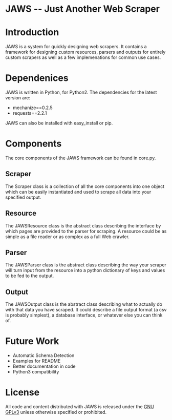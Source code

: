 JAWS -- Just Another Web Scraper
================================
# Introduction
JAWS is a system for quickly designing web scrapers. It contains a framework for designing custom resources, parsers and outputs for entirely custom scrapers as well as a few implemenations for common use cases.

# Dependenices
JAWS is written in Python, for Python2. The dependencies for the latest version are:
* mechanize==0.2.5
* requests==2.2.1

JAWS can also be installed with easy_install or pip.

# Components
The core components of the JAWS framework can be found in core.py.

## Scraper
The Scraper class is a collection of all the core components into one object which can be easily instantiated and used to scrape all data into your specified output.

## Resource
The JAWSResource class is the abstract class describing the interface by which pages are provided to the parser for scraping. A resource could be as simple as a file reader or as complex as a full Web crawler.

## Parser
The JAWSParser class is the abstract class describing the way your scraper will turn input from the resource into a python dictionary of keys and values to be fed to the output.

## Output
The JAWSOutput class is the abstract class describing what to actually do with that data you have scraped. It could describe a file output format (a csv is probably simplest), a database interface, or whatever else you can think of.

# Future Work
* Automatic Schema Detection
* Examples for README
* Better documentation in code
* Python3 compatibility

# License
All code and content distributed with JAWS is released under the [GNU GPLv3](http://www.gnu.org/licenses/gpl-3.0.html) unless otherwise specified or prohibited.
